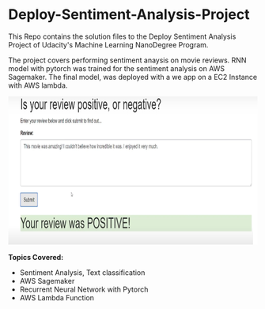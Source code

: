 # Deploy-Sentiment-Analysis-Project

This Repo contains the solution files to the Deploy Sentiment Analysis Project of Udacity's Machine Learning NanoDegree Program.


The project covers performing sentiment anaysis on movie reviews. RNN model with pytorch was trained for the sentiment analysis on AWS Sagemaker. The final model, was deployed with a we app on a EC2 Instance with AWS lambda.

<img src="https://github.com/abyanjan/Deploy-Sentiment-Analysis-Project/blob/master/sentiment_analysis_web_app.PNG" width='600' height='300'>

**Topics Covered:**
- Sentiment Analysis, Text classification
- AWS Sagemaker
- Recurrent Neural Network with Pytorch
- AWS Lambda Function

